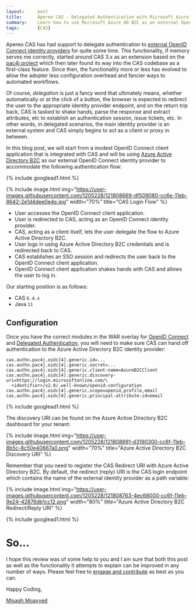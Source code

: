 ```yaml
---
layout:     post
title:      Apereo CAS - Delegated Authentication with Microsoft Azure AD B2C
summary:    Learn how to use Microsoft Azure AD B2C as an external OpenID Connect identity provider and connect it to CAS for a delegated/proxy authentication scenario.
tags:       [CAS]
---
```


Apereo CAS has had support to delegate authentication to [external OpenID Connect identity providers][oidc] for quite some time. This functionality, if memory serves me correctly, started around CAS 3.x as an extension based on the [pac4j project](https://github.com/pac4j/pac4j) which then later found its way into the CAS codebase as a first-class feature. Since then, the functionality more or less has evolved to allow the adopter less configuration overhead and fancier ways to automated workflows.

Of course, *delegation* is just a fancy word that ultimately means, whether automatically or at the click of a button, the browser is expected to redirect the user to the appropriate identity provider endpoint, and on the return trip back, CAS is tasked to shake hands, parse the response and extract attributes, etc to establish an authentication session, issue tickets, etc. In other words, in delegated scenarios, the main identity provider is an external system and CAS simply begins to act as a client or proxy in between.

In this blog post, we will start from a modest OpenID Connect client application that is integrated with CAS and will be using [Azure Active Directory B2C](https://docs.microsoft.com/en-us/azure/active-directory-b2c/) as our external OpenID Connect identity provider to accommodate the following authentication flow:

{% include googlead1.html  %}

{% include image.html img="https://user-images.githubusercontent.com/1205228/121808669-df509080-cc6e-11eb-8642-2e1d4dee0e4e.jpg" 
width="70%" title="CAS Login Flow" %}

- User accesses the OpenID Connect client application.
- User is redirected to CAS, acting as an OpenID Connect identity provider.
- CAS, acting as a client itself, lets the user delegate the flow to Azure Active Directory B2C.
- User logs in using Azure Active Directory B2C credentials and is redirected back to CAS.
- CAS establishes an SSO session and redirects the user back to the OpenID Connect client application.
- OpenID Connect client application shakes hands with CAS and allows the user to log in.

Our starting position is as follows:

- CAS `6.4.x`
- Java `11`

## Configuration

Once you have the correct modules in the WAR overlay for [OpenID Connect][oidc] and [Delegated Authentication][delegation], you will need to make sure CAS can hand off authentication to the Azure Active Directory B2C identity provider:

```
cas.authn.pac4j.oidc[4].generic.id=...
cas.authn.pac4j.oidc[4].generic.secret=...
cas.authn.pac4j.oidc[4].generic.client-name=AzureB2CClient
cas.authn.pac4j.oidc[4].generic.discovery-uri=https://login.microsoftonline.com/\
  <identifier>/v2.0/.well-known/openid-configuration
cas.authn.pac4j.oidc[4].generic.scope=openid,profile,email
cas.authn.pac4j.oidc[4].generic.principal-attribute-id=email
```

{% include googlead1.html  %}

The discovery URI can be found on the Azure Active Directory B2C dashboard for your tenant:

{% include image.html img="https://user-images.githubusercontent.com/1205228/121808891-d3190300-cc6f-11eb-8b5c-8c50e40667a0.png"
width="70%" title="Azure Active Directory B2C Discovery URI" %}


Remember that you need to register the CAS Redirect URI with Azure Active Directory B2C. By default, the redirect (reply) URI is the
CAS login endpoint which contains the name of the external identity provider as a path variable:

{% include image.html img="https://user-images.githubusercontent.com/1205228/121808763-4ec68000-cc6f-11eb-9e24-42876db1cc12.png"
width="80%" title="Azure Active Directory B2C Redirect/Reply URI" %}

{% include googlead1.html  %}

# So...

I hope this review was of some help to you and I am sure that both this post as well as the functionality it attempts to explain can be improved in any number of ways. Please feel free to [engage and contribute][contribguide] as best as you can.

Happy Coding,

[Misagh Moayyed](https://fawnoos.com)

[delegation]: https://apereo.github.io/cas/development/integration/Delegate-Authentication.html
[oidc]: https://apereo.github.io/cas/development/integration/Delegate-Authentication.html
[contribguide]: https://apereo.github.io/cas/developer/Contributor-Guidelines.html